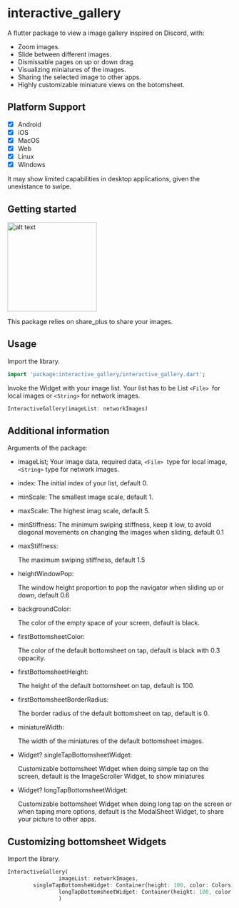 <!--
This README describes the package. If you publish this package to pub.dev,
this README's contents appear on the landing page for your package.

For information about how to write a good package README, see the guide for
[writing package pages](https://dart.dev/guides/libraries/writing-package-pages).

For general information about developing packages, see the Dart guide for
[creating packages](https://dart.dev/guides/libraries/create-library-packages)
and the Flutter guide for
[developing packages and plugins](https://flutter.dev/developing-packages).
-->

# interactive_gallery

A flutter package to view a image gallery inspired on Discord, with:

* Zoom images.
* Slide between different images.
* Dismissable pages on up or down drag.
* Visualizing miniatures of the images.
* Sharing the selected image to other apps.
* Highly customizable miniature views on the botomsheet.

## Platform Support

* [X] Android
* [X] iOS
* [X] MacOS
* [X] Web
* [X] Linux
* [X] Windows

It may show limited capabilities in desktop applications, given the unexistance to swipe.

## Getting started


<img src="https://github.com/vcadillog/interactive-gallery/blob/master/assets/image_gallery.gif" alt="alt text" width="200" />

This package relies on share_plus to share your images.

## Usage

Import the library.

```dart
import 'package:interactive_gallery/interactive_gallery.dart';
```

Invoke the Widget with your image list. Your list has to be List `<File> `for local images or `<String>` for network images.

```dart
InteractiveGallery(imageList: networkImages)                          

```

## Additional information

Arguments of the package:

* imageList;
  Your image data, required data, `<File> `type for local image,`<String>` type for network images.
* index:
  The initial index of your list, default 0.
* minScale:
  The smallest image scale, default 1.
* maxScale:
  The highest imag scale, default 5.
* minStiffness:
  The minimum swiping stiffness, keep it low, to avoid diagonal movements on changing the images when sliding, default 0.1
* maxStiffness:

  The maximum swiping stiffness, default 1.5
* heightWindowPop:

  The window height proportion to pop the navigator when sliding up or down, default 0.6
* backgroundColor:

  The color of the empty space of your screen, default is black.
* firstBottomsheetColor:

  The color of the default bottomsheet on tap, default is black with 0.3 oppacity.
* firstBottomsheetHeight:

  The height of the default bottomsheet on tap, default is 100.
* firstBottomsheetBorderRadius:

  The border radius of the default bottomsheet on tap, default is 0.
* miniatureWidth:

  The width of the miniatures of the default bottomsheet images.
* Widget? singleTapBottomsheetWidget:

  Customizable bottomsheet Widget when doing simple tap on the screen, default is the ImageScroller Widget, to show miniatures
* Widget? longTapBottomsheetWidget:

  Customizable bottomsheet Widget when doing long tap on the screen or when taping more options, default is the ModalSheet Widget, to share your picture to other apps.

## Customizing bottomsheet Widgets

Import the library.

```dart
InteractiveGallery(  
                imageList: networkImages,  
		singleTapBottomsheWidget: Container(height: 100, color: Colors.red),
                longTapBottomsheetWidget: Container(height: 100, color: Colors.yellow),                                                 
                )            

```
